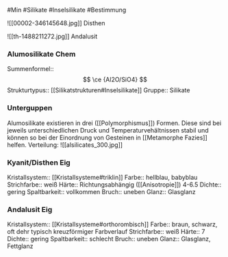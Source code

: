 #Min #Silikate #Inselsilikate #Bestimmung 

![[00002-346145648.jpg]]
Disthen

![[th-1488211272.jpg]]
Andalusit

### Alumosilikate Chem

Summenformel:: $$ \ce {Al2O/SiO4} $$
Strukturtypus:: [[Silikatstrukturen#Inselsilikate]]
Gruppe:: Silikate
<!--ID: 1705934303149-->


### Unterguppen

Alumosilikate existieren in drei ([[Polymorphismus]]) Formen. Diese sind bei jeweils unterschiedlichen Druck und Temperaturvehältnissen stabil und können so bei der Einordnung von Gesteinen in [[Metamorphe Fazies]] helfen.
Verteilung: 
![[alsilicates_300.jpg]]
<!--ID: 1705934303154-->


### Kyanit/Disthen Eig

Kristallsystem:: [[Kristallsysteme#triklin]]
Farbe:: hellblau, babyblau
Strichfarbe:: weiß
Härte:: Richtungsabhängig ([[Anisotropie]]) 4-6.5
Dichte:: gering
Spaltbarkeit:: vollkommen
Bruch:: uneben
Glanz:: Glasglanz
<!--ID: 1705934303159-->


### Andalusit Eig

Kristallsystem:: [[Kristallsysteme#orthorombisch]]
Farbe:: braun, schwarz, oft dehr typisch kreuzförmiger Farbverlauf
Strichfarbe:: weiß
Härte:: 7
Dichte:: gering
Spaltbarkeit:: schlecht
Bruch:: uneben
Glanz:: Glasglanz, Fettglanz
<!--ID: 1705934303164-->



